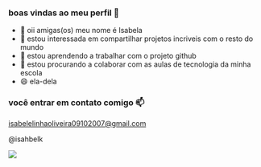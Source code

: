 ### boas vindas ao meu perfil 💙
- 👋 oii amigas(os) meu nome é Isabela
- 👀 estou interessada em compartilhar projetos incriveis com o resto do mundo 
- 🌱 estou aprendendo a trabalhar com o projeto github
- 💞️ estou procurando a colaborar com as aulas de tecnologia da minha escola 
- 😄 ela-dela

### você entrar em contato comigo 📫 
isabelelinhaoliveira09102007@gmail.com

@isahbelk

![](https://media1.tenor.com/m/NMpePEhD1uMAAAAC/micdrop-minions-movie.gif)
